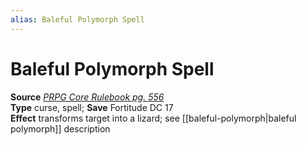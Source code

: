 ```yaml
---
alias: Baleful Polymorph Spell
---
```


# Baleful Polymorph Spell

**Source** [_PRPG Core Rulebook pg. 556_](http://paizo.com/pathfinderRPG/v5748btpy88yj)  
**Type** curse, spell; **Save** Fortitude DC 17  
**Effect** transforms target into a lizard; see [[baleful-polymorph|baleful polymorph]] description
